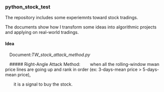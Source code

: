 ### python_stock_test

The  repository includes some experiemnts toward stock tradings.

The documents show how I transform some ideas into algorithmic projects and applying on real-world tradings.

#### Idea
&emsp;Document:*TW_stock_attack_method.py*

&emsp;##### Right-Angle Attack Method: 
&emsp;&emsp;when all the rolling-window mwan price lines are going up and rank in order (ex: 3-days-mean price > 5-days-mean price), 

&emsp;&emsp;it is a signal to buy the stock.
